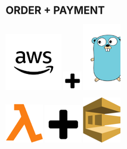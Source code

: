 # ORDER + PAYMENT

<!-- markdownlint-disable MD033-->
<div>
<img src="readme/assets/aws.png" width = "150px"/>
<img src="readme/assets/plus.png" width = "50px"/>
<img src="readme/assets/golang.png" width = "100px"/>
<div/>
<br/>
<img src="readme/assets/lambda.png" width = "100px"/>
<img src="readme/assets/plus.png" width = "100px"/>
<img src="readme/assets/sqs.png" width = "100px"/>

